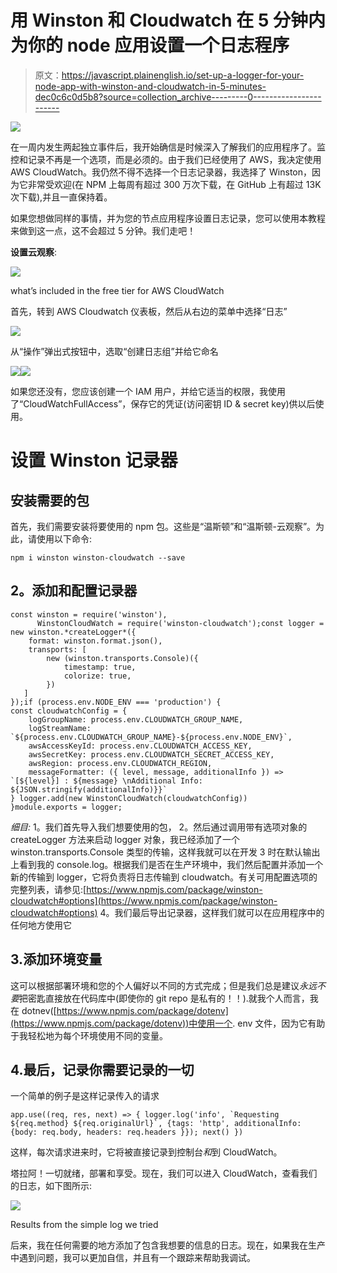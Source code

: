 # 用 Winston 和 Cloudwatch 在 5 分钟内为你的 node 应用设置一个日志程序

> 原文：<https://javascript.plainenglish.io/set-up-a-logger-for-your-node-app-with-winston-and-cloudwatch-in-5-minutes-dec0c6c0d5b8?source=collection_archive---------0----------------------->

![](img/40e4e4c85988604c96968f52e05f6ea5.png)

在一周内发生两起独立事件后，我开始确信是时候深入了解我们的应用程序了。监控和记录不再是一个选项，而是必须的。由于我们已经使用了 AWS，我决定使用 AWS CloudWatch。我仍然不得不选择一个日志记录器，我选择了 Winston，因为它非常受欢迎(在 NPM 上每周有超过 300 万次下载，在 GitHub 上有超过 13K 次下载),并且一直保持着。

如果您想做同样的事情，并为您的节点应用程序设置日志记录，您可以使用本教程来做到这一点，这不会超过 5 分钟。我们走吧！

**设置云观察**:

![](img/afc957c1c099c39c2f4fb8d384f54cc8.png)

what’s included in the free tier for AWS CloudWatch

首先，转到 AWS Cloudwatch 仪表板，然后从右边的菜单中选择“日志”

![](img/d03f76ec7d881bc8d196dd8b94b5f228.png)

从“操作”弹出式按钮中，选取“创建日志组”并给它命名

![](img/b4559fa2a32f62bbafe9d248997e687c.png)![](img/1e1b191dec12238fbde2c44da80c6bd1.png)

如果您还没有，您应该创建一个 IAM 用户，并给它适当的权限，我使用了“CloudWatchFullAccess”，保存它的凭证(访问密钥 ID & secret key)供以后使用。

# **设置 Winston 记录器**

## **安装需要的包**

首先，我们需要安装将要使用的 npm 包。这些是“温斯顿”和“温斯顿-云观察”。为此，请使用以下命令:

```
npm i winston winston-cloudwatch --save
```

## **2。添加和配置记录器**

```
const winston = require('winston'),
      WinstonCloudWatch = require('winston-cloudwatch');const logger = new winston.*createLogger*({
    format: winston.format.json(),
    transports: [
        new (winston.transports.Console)({
            timestamp: true,
            colorize: true,
        })
   ]
});if (process.env.NODE_ENV === 'production') {
const cloudwatchConfig = {
    logGroupName: process.env.CLOUDWATCH_GROUP_NAME,
    logStreamName: `${process.env.CLOUDWATCH_GROUP_NAME}-${process.env.NODE_ENV}`,
    awsAccessKeyId: process.env.CLOUDWATCH_ACCESS_KEY,
    awsSecretKey: process.env.CLOUDWATCH_SECRET_ACCESS_KEY,
    awsRegion: process.env.CLOUDWATCH_REGION,
    messageFormatter: ({ level, message, additionalInfo }) =>    `[${level}] : ${message} \nAdditional Info: ${JSON.stringify(additionalInfo)}}`
} logger.add(new WinstonCloudWatch(cloudwatchConfig))
}module.exports = logger;
```

*细目:*
1。我们首先导入我们想要使用的包，
2。然后通过调用带有选项对象的 createLogger 方法来启动 logger 对象，我已经添加了一个 winston.transports.Console 类型的传输，这样我就可以在开发
3 时在默认输出上看到我的 console.log。根据我们是否在生产环境中，我们然后配置并添加一个新的传输到 logger，它将负责将日志传输到 cloudwatch。有关可用配置选项的完整列表，请参见:[https://www.npmjs.com/package/winston-cloudwatch#options](https://www.npmjs.com/package/winston-cloudwatch#options)
4。我们最后导出记录器，这样我们就可以在应用程序中的任何地方使用它

## 3.**添加环境变量**

这可以根据部署环境和您的个人偏好以不同的方式完成；但是我们总是建议*永远不要*把密匙直接放在代码库中(即使你的 git repo 是私有的！！).就我个人而言，我在 dotnev([https://www.npmjs.com/package/dotenv](https://www.npmjs.com/package/dotenv))中使用一个. env 文件，因为它有助于我轻松地为每个环境使用不同的变量。

## 4.**最后，记录你需要记录的一切**

一个简单的例子是这样记录传入的请求

```
app.use((req, res, next) => { logger.log('info', `Requesting ${req.method} ${req.originalUrl}`, {tags: 'http', additionalInfo: {body: req.body, headers: req.headers }}); next() })
```

这样，每次请求进来时，它将被直接记录到控制台*和*到 CloudWatch。

塔拉阿！一切就绪，部署和享受。现在，我们可以进入 CloudWatch，查看我们的日志，如下图所示:

![](img/4b67bfe3c27bb2e8c1700e5ba2b98e2e.png)

Results from the simple log we tried

后来，我在任何需要的地方添加了包含我想要的信息的日志。现在，如果我在生产中遇到问题，我可以更加自信，并且有一个跟踪来帮助我调试。